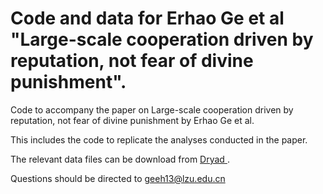# Code and data for Erhao Ge et al "Large-scale cooperation driven by reputation, not fear of divine punishment".
Code to accompany the paper on Large-scale cooperation driven by reputation, not fear of divine punishment by Erhao Ge et al.

This includes the code to replicate the analyses conducted in the paper.

The relevant data files can be download from <a  href ="https://doi.org/10.5061/dryad.g48v3m0"> Dryad </a>.

Questions should be directed to geeh13@lzu.edu.cn
